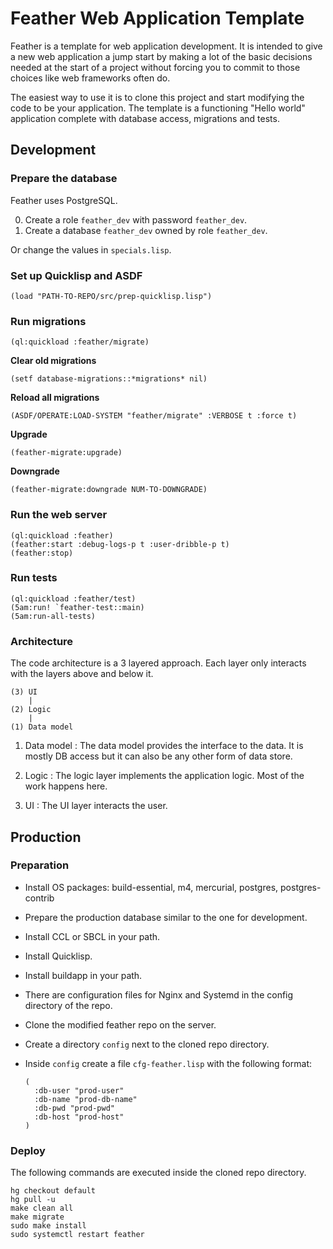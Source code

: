 # Feather Web Application Template

Feather is a template for web application development. It is intended to give a
new web application a jump start by making a lot of the basic decisions needed
at the start of a project without forcing you to commit to those choices like
web frameworks often do.

The easiest way to use it is to clone this project and start modifying the code
to be your application. The template is a functioning "Hello world" application
complete with database access, migrations and tests.

## Development

### Prepare the database

Feather uses PostgreSQL.

0. Create a role `feather_dev` with password `feather_dev`.
0. Create a database `feather_dev` owned by role `feather_dev`.

Or change the values in `specials.lisp`.

### Set up Quicklisp and ASDF

``` 
(load "PATH-TO-REPO/src/prep-quicklisp.lisp")
```

### Run migrations

```
(ql:quickload :feather/migrate)
```

**Clear old migrations**

`(setf database-migrations::*migrations* nil)`

**Reload all migrations**

`(ASDF/OPERATE:LOAD-SYSTEM "feather/migrate" :VERBOSE t :force t)`

**Upgrade**

`(feather-migrate:upgrade)`

**Downgrade**

`(feather-migrate:downgrade NUM-TO-DOWNGRADE)`

### Run the web server

```
(ql:quickload :feather)
(feather:start :debug-logs-p t :user-dribble-p t)
(feather:stop)
```

### Run tests

```
(ql:quickload :feather/test)
(5am:run! `feather-test::main)
(5am:run-all-tests)
```


### Architecture

The code architecture is a 3 layered approach. Each layer only interacts with
the layers above and below it.

```
(3) UI
    |
(2) Logic
    |
(1) Data model
```

1. Data model
: The data model provides the interface to the data. It is mostly DB access but
it can also be any other form of data store.
     
2. Logic
: The logic layer implements the application logic. Most of the work happens here.
     
3. UI
: The UI layer interacts the user.

## Production

### Preparation

* Install OS packages: build-essential, m4, mercurial, postgres,
  postgres-contrib
* Prepare the production database similar to the one for development.
* Install CCL or SBCL in your path.
* Install Quicklisp.
* Install buildapp in your path.
* There are configuration files for Nginx and Systemd in the config directory
  of the repo.
* Clone the modified feather repo on the server.
* Create a directory `config` next to the cloned repo directory.
* Inside `config` create a file `cfg-feather.lisp` with the following format:

  ```
  (
    :db-user "prod-user"
    :db-name "prod-db-name"
    :db-pwd "prod-pwd"
    :db-host "prod-host"
  )
  ```

### Deploy

The following commands are executed inside the cloned repo directory.

```
hg checkout default
hg pull -u
make clean all
make migrate
sudo make install
sudo systemctl restart feather
```


